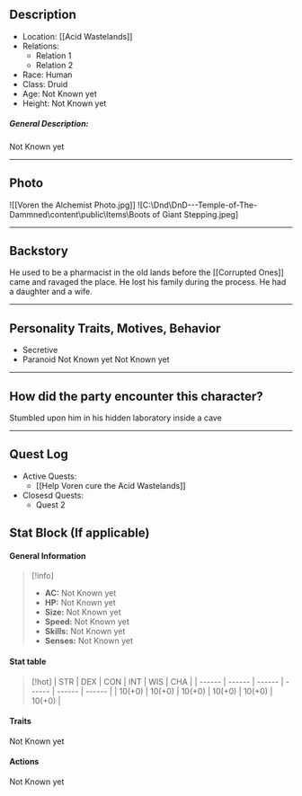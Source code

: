 
## Description
- Location: [[Acid Wastelands]]
- Relations: 
	- Relation 1
	- Relation 2
- Race: Human
- Class: Druid
- Age: Not Known yet
- Height: Not Known yet

##### General Description:
Not Known yet



---

## Photo


![[Voren the Alchemist Photo.jpg]]
![C:\Dnd\DnD---Temple-of-The-Dammned\content\public\Items\Boots of Giant Stepping.jpeg]





---

## Backstory
He used to be a pharmacist in the old lands before the [[Corrupted Ones]] came and ravaged the place. He lost his family during the process. He had a daughter and a wife.

---


## Personality Traits, Motives, Behavior
- Secretive
- Paranoid
Not Known yet
Not Known yet

---

## How did the party encounter this character?
Stumbled upon him in his hidden laboratory inside a cave

---


## Quest Log
- Active Quests:
	- [[Help Voren cure the Acid Wastelands]]
- Closesd Quests:
	- Quest 2


## Stat Block (If applicable)
#### General Information

>[!info]
>- **AC:** Not Known yet
>- **HP:** Not Known yet
>- **Size:** Not Known yet
>- **Speed:** Not Known yet
>- **Skills:** Not Known yet
>- **Senses:** Not Known yet

#### Stat table

>[!hot]
>| STR    | DEX    | CON    | INT    | WIS    | CHA    |
>| ------ | ------ | ------ | ------ | ------ | ------ |
>| 10(+0) | 10(+0) | 10(+0) | 10(+0) | 10(+0) | 10(+0) |

#### Traits

Not Known yet 


#### Actions

Not Known yet 